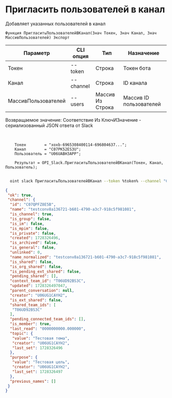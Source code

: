 ﻿---
sidebar_position: 7
---

# Пригласить пользователей в канал
 Добавляет указанных пользователей в канал



`Функция ПригласитьПользователейВКанал(Знач Токен, Знач Канал, Знач МассивПользователей) Экспорт`

  | Параметр | CLI опция | Тип | Назначение |
  |-|-|-|-|
  | Токен | --token | Строка | Токен бота |
  | Канал | --channel | Строка | ID канала |
  | МассивПользователей | --users | Массив Из Строка | Массив ID пользователей |

  
  Возвращаемое значение:   Соответствие Из КлючИЗначение - сериализованный JSON ответа от Slack

<br/>




```bsl title="Пример кода"
    Токен        = "xoxb-6965308400114-696804637...";
    Канал        = "C07PK52ES3U";
    Пользователь = "U06UABH3APP";

    Результат = OPI_Slack.ПригласитьПользователейВКанал(Токен, Канал, Пользователь);
```



```sh title="Пример команды CLI"
    
  oint slack ПригласитьПользователейВКанал --token %token% --channel "C070VPMKN8J" --users %users%

```

```json title="Результат"
{
 "ok": true,
 "channel": {
  "id": "C07QPFZ8E5B",
  "name": "testconv8a136721-b601-4790-a3c7-918c5f981081",
  "is_channel": true,
  "is_group": false,
  "is_im": false,
  "is_mpim": false,
  "is_private": false,
  "created": 1728326496,
  "is_archived": false,
  "is_general": false,
  "unlinked": 0,
  "name_normalized": "testconv8a136721-b601-4790-a3c7-918c5f981081",
  "is_shared": false,
  "is_org_shared": false,
  "is_pending_ext_shared": false,
  "pending_shared": [],
  "context_team_id": "T06UD92BS3C",
  "updated": 1728326497047,
  "parent_conversation": null,
  "creator": "U06UG1CAYH2",
  "is_ext_shared": false,
  "shared_team_ids": [
   "T06UD92BS3C"
  ],
  "pending_connected_team_ids": [],
  "is_member": true,
  "last_read": "0000000000.000000",
  "topic": {
   "value": "Тестовая тема",
   "creator": "U06UG1CAYH2",
   "last_set": 1728326496
  },
  "purpose": {
   "value": "Тестовая цель",
   "creator": "U06UG1CAYH2",
   "last_set": 1728326497
  },
  "previous_names": []
 }
}
```
